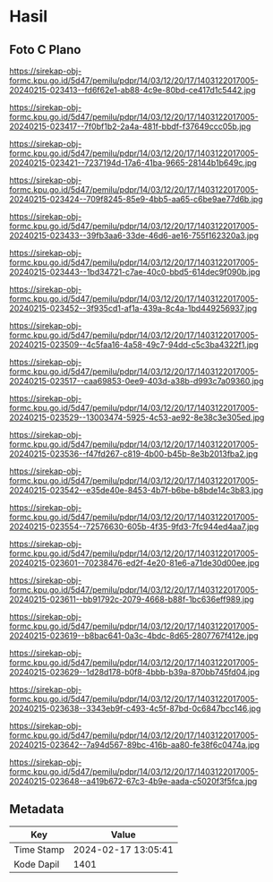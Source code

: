 # Hasil

## Foto C Plano

https://sirekap-obj-formc.kpu.go.id/5d47/pemilu/pdpr/14/03/12/20/17/1403122017005-20240215-023413--fd6f62e1-ab88-4c9e-80bd-ce417d1c5442.jpg

https://sirekap-obj-formc.kpu.go.id/5d47/pemilu/pdpr/14/03/12/20/17/1403122017005-20240215-023417--7f0bf1b2-2a4a-481f-bbdf-f37649ccc05b.jpg

https://sirekap-obj-formc.kpu.go.id/5d47/pemilu/pdpr/14/03/12/20/17/1403122017005-20240215-023421--7237194d-17a6-41ba-9665-28144b1b649c.jpg

https://sirekap-obj-formc.kpu.go.id/5d47/pemilu/pdpr/14/03/12/20/17/1403122017005-20240215-023424--709f8245-85e9-4bb5-aa65-c6be9ae77d6b.jpg

https://sirekap-obj-formc.kpu.go.id/5d47/pemilu/pdpr/14/03/12/20/17/1403122017005-20240215-023433--39fb3aa6-33de-46d6-ae16-755f162320a3.jpg

https://sirekap-obj-formc.kpu.go.id/5d47/pemilu/pdpr/14/03/12/20/17/1403122017005-20240215-023443--1bd34721-c7ae-40c0-bbd5-614dec9f090b.jpg

https://sirekap-obj-formc.kpu.go.id/5d47/pemilu/pdpr/14/03/12/20/17/1403122017005-20240215-023452--3f935cd1-af1a-439a-8c4a-1bd449256937.jpg

https://sirekap-obj-formc.kpu.go.id/5d47/pemilu/pdpr/14/03/12/20/17/1403122017005-20240215-023509--4c5faa16-4a58-49c7-94dd-c5c3ba4322f1.jpg

https://sirekap-obj-formc.kpu.go.id/5d47/pemilu/pdpr/14/03/12/20/17/1403122017005-20240215-023517--caa69853-0ee9-403d-a38b-d993c7a09360.jpg

https://sirekap-obj-formc.kpu.go.id/5d47/pemilu/pdpr/14/03/12/20/17/1403122017005-20240215-023529--13003474-5925-4c53-ae92-8e38c3e305ed.jpg

https://sirekap-obj-formc.kpu.go.id/5d47/pemilu/pdpr/14/03/12/20/17/1403122017005-20240215-023536--f47fd267-c819-4b00-b45b-8e3b2013fba2.jpg

https://sirekap-obj-formc.kpu.go.id/5d47/pemilu/pdpr/14/03/12/20/17/1403122017005-20240215-023542--e35de40e-8453-4b7f-b6be-b8bde14c3b83.jpg

https://sirekap-obj-formc.kpu.go.id/5d47/pemilu/pdpr/14/03/12/20/17/1403122017005-20240215-023554--72576630-605b-4f35-9fd3-7fc944ed4aa7.jpg

https://sirekap-obj-formc.kpu.go.id/5d47/pemilu/pdpr/14/03/12/20/17/1403122017005-20240215-023601--70238476-ed2f-4e20-81e6-a71de30d00ee.jpg

https://sirekap-obj-formc.kpu.go.id/5d47/pemilu/pdpr/14/03/12/20/17/1403122017005-20240215-023611--bb91792c-2079-4668-b88f-1bc636eff989.jpg

https://sirekap-obj-formc.kpu.go.id/5d47/pemilu/pdpr/14/03/12/20/17/1403122017005-20240215-023619--b8bac641-0a3c-4bdc-8d65-2807767f412e.jpg

https://sirekap-obj-formc.kpu.go.id/5d47/pemilu/pdpr/14/03/12/20/17/1403122017005-20240215-023629--1d28d178-b0f8-4bbb-b39a-870bb745fd04.jpg

https://sirekap-obj-formc.kpu.go.id/5d47/pemilu/pdpr/14/03/12/20/17/1403122017005-20240215-023638--3343eb9f-c493-4c5f-87bd-0c6847bcc146.jpg

https://sirekap-obj-formc.kpu.go.id/5d47/pemilu/pdpr/14/03/12/20/17/1403122017005-20240215-023642--7a94d567-89bc-416b-aa80-fe38f6c0474a.jpg

https://sirekap-obj-formc.kpu.go.id/5d47/pemilu/pdpr/14/03/12/20/17/1403122017005-20240215-023648--a419b672-67c3-4b9e-aada-c5020f3f5fca.jpg


## Metadata

| Key        | Value               |
| ---------- | ------------------- |
| Time Stamp | 2024-02-17 13:05:41 |
| Kode Dapil | 1401                |




